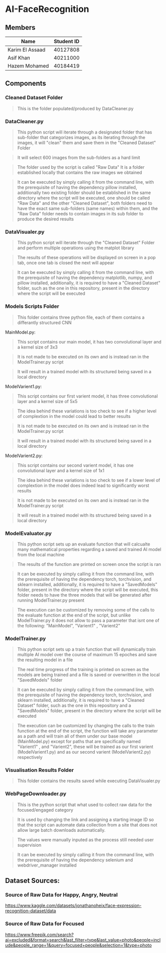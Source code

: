 # AI-FaceRecognition

## Members

| Name | Student ID |
| --- | --- |
| Karim El Assaad | 40127808 |
| Asif Khan | 40211000 |
| Hazem Mohamed | 40184419 |

## Components

### Cleaned Dataset Folder
> This is the folder populated/produced by DataCleaner.py

### DataCleaner.py
> This python script will iterate through a designated folder that has sub-folder that categorizes images, as its iterating through the images, it will "clean" them and save them in the "Cleaned Dataset" Folder

> It will select 600 images from the sub-folders as a hard limit

> The folder used by the script is called "Raw Data" It is a folder established locally that contains the raw images we obtained

> It can be executed by simply calling it from the command line, with the prerequisite of having the dependency pillow installed, additionally two existing folder should be established in the same directory where the script will be executed, one should be called "Raw Data" and the other "Cleaned Dataset", both folders need to have the exact same sub-folders (same names) within them, and the "Raw Data" folder needs to contain images in its sub folder to produce the desired results

### DataVisualer.py
> This python script will iterate through the "Cleaned Dataset" Folder and perform multiple operations using the matplot library

> The results of these operations will be displayed on screen in a pop tab, once one tab is closed the next will appear

> It can be executed by simply calling it from the command line, with the prerequisite of having the dependency matplotlib, numpy, and pillow installed, additionally, it is required to have a "Cleaned Dataset" folder, such as the one in this repository, present in the directory where the script will be executed

### Models Scripts Folder
> This folder contains three python file, each of them contains a differantly structured CNN

MainModel.py:
> This script contains our main model, it has two convolutional layer and a kernel size of 3x3

> It is not made to be executed on its own and is instead ran in the ModelTrainer.py script

> It will result in a trained model with its structured being saved in a local directory

ModelVarient1.py:
> This script contains our first varient model, it has three convolutional layer and a kernel size of 5x5

> The idea behind these variations is too check to see if a higher level of complextion in the model could lead to better results 

> It is not made to be executed on its own and is instead ran in the ModelTrainer.py script

> It will result in a trained model with its structured being saved in a local directory

ModelVarient2.py:
> This script contains our second varient model, it has one convolutional layer and a kernel size of 1x1

> The idea behind these variations is too check to see if a lower level of complextion in the model does indeed lead to significantly worst results 

> It is not made to be executed on its own and is instead ran in the ModelTrainer.py script

> It will result in a trained model with its structured being saved in a local directory

### ModelEvaluator.py
> This python script sets up an evaluate function that will calcualte many mathematical properties regarding a saved and trained AI model from the local machine

> The results of the function are printed on screen once the script is ran

> It can be executed by simply calling it from the command line, with the prerequisite of having the dependency torch, torchvision, and sklearn installed, additionally, it is required to have a "SavedModels" folder, present in the directory where the script will be executed, this folder needs to have the three models that will be generated after running ModelTrainer.py present

> The execution can be customized by removing some of the calls to the evaluate function at the end of the script, but unlike ModelTrainer.py it does not allow to pass a parameter that isnt one of the following: "MainModel", "Varient1" , "Varient2"

### ModelTrainer.py
> This python script sets up a train function that will dynamically train multiple AI model over the course of maximum 15 epoches and save the resulting model in a file

> The real time progress of the training is printed on screen as the models are being trained and a file is saved or overwritten in the local "SavedModels" folder

> It can be executed by simply calling it from the command line, with the prerequisite of having the dependency torch, torchvision, and sklearn installed, additionally, it is required to have a "Cleaned Dataset" folder, such as the one in this repository and a "SavedModels" folder, present in the directory where the script will be executed

> The execution can be customized by changing the calls to the train function at the end of the script, the function will take any parameter as a path and will train all of them under our base model (MainModel.py) except for paths that are specifically named "Varient1" , and "Varient2", these will be trained as our first varient (ModelVarient1.py) and as our second varient (ModelVarient2.py) respectively

### Visualisation Results Folder
> This folder contains the results saved while executing DataVisualer.py

### WebPageDownloader.py
> This is the python script that what used to collect raw data for the focused/engaged category

> It is used by changing the link and assigning a starting image ID so that the script can automate data collection from a site that does not allow large batch downloads automatically.

> The values were  manually inputed as the process still needed user supervision

> It can be executed by simply calling it from the command line, with the prerequisite of having the dependency selenium and webdriver_manager installed

## Dataset Sources:
### Source of Raw Data for Happy, Angry, Neutral
https://www.kaggle.com/datasets/jonathanoheix/face-expression-recognition-dataset/data

### Source of Raw Data for Focused
https://www.freepik.com/search?ai=excluded&format=search&last_filter=type&last_value=photo&people=include&people_range=1&query=focused+people&selection=1&type=photo
